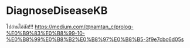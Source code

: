 # DiagnoseDiseaseKB
ไปอ่านไอ่สัส!!! https://medium.com/@namtan_c/prolog-%E0%B9%83%E0%B8%99-10-%E0%B8%99%E0%B8%B2%E0%B8%97%E0%B8%B5-3f9e7cbc6d05s

